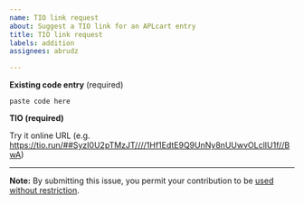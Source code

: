 ```yaml
---
name: TIO link request
about: Suggest a TIO link for an APLcart entry
title: TIO link request
labels: addition
assignees: abrudz

---
```


**Existing code entry** (required)
```
paste code here
```

**TIO (required)**

Try it online URL (e.g. https://tio.run/##SyzI0U2pTMzJT////1Hf1EdtE9Q9UnNy8nUUwvOLclIU1f//BwA)

---
**Note:** By submitting this issue, you permit your contribution to be [used without restriction](../../blob/master/LICENSE).

